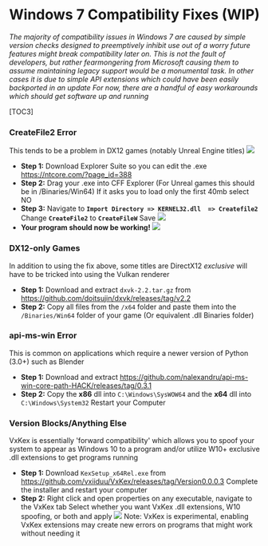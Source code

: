 # Windows 7 Compatibility Fixes (WIP)
*The majority of compatibility issues in Windows 7 are caused by simple version checks designed to preemptively inhibit use out of a worry future features might break compatibility later on. This is not the fault of developers, but rather fearmongering from Microsoft causing them to assume maintaining legacy support would be a monumental task.*
*In other cases it is due to simple API extensions which could have been easily backported in an update*
*For now, there are a handful of easy workarounds which should get software up and running*

[TOC3]
### CreateFile2 Error
This tends to be a problem in DX12 games (notably Unreal Engine titles)
![](https://i.imgur.com/eAYW8M7.png)
- **Step 1:**
Download Explorer Suite so you can edit the .exe
https://ntcore.com/?page_id=388
- **Step 2:**
Drag your .exe into CFF Explorer
(For Unreal games this should be in /Binaries/Win64)
If it asks you to load only the first 40mb select NO
- **Step 3:**
Navigate to **`Import Directory => KERNEL32.dll  => Createfile2`**
Change **`CreateFile2`** to **`CreateFileW`**
Save
![](https://i.imgur.com/zgUNj16.png)
- **Your program should now be working!**
![](https://i.imgur.com/H33FJvg.png)
### DX12-only Games
In addition to using the fix above, some titles are DirectX12 *exclusive* will have to be tricked into using the Vulkan renderer
- **Step 1:**
Download and extract `dxvk-2.2.tar.gz` from https://github.com/doitsujin/dxvk/releases/tag/v2.2
- **Step 2:**
Copy all files from the `/x64` folder and paste them into the `/Binaries/Win64` folder of your game (Or equivalent .dll Binaries folder)
### api-ms-win Error
This is common on applications which require a newer version of Python (3.0+) such as Blender
- **Step 1:**
Download and extract https://github.com/nalexandru/api-ms-win-core-path-HACK/releases/tag/0.3.1
- **Step 2:**
Copy the **x86** dll into `C:\Windows\SysWOW64` and the **x64** dll into `C:\Windows\System32`
Restart your Computer
### Version Blocks/Anything Else
VxKex is essentially 'forward compatibility' which allows you to spoof your system to appear as Windows 10 to a program and/or utilize W10+ exclusive .dll extensions to get programs running
- **Step 1:** Download `KexSetup_x64Rel.exe` from https://github.com/vxiiduu/VxKex/releases/tag/Version0.0.0.3
Complete the installer and restart your computer
- **Step 2:**
Right click and open properties on any executable, navigate to the VxKex tab
Select whether you want VxKex .dll extensions, W10 spoofing, or both and apply
![](https://i.imgur.com/NXl5t3I.png)
Note: VxKex is experimental, enabling VxKex extensions may create new errors on programs that might work without needing it